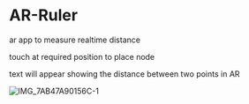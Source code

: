 # AR-Ruler
ar app to measure realtime distance 

touch at required position to place node

text will appear showing the distance between two points in AR


![IMG_7AB47A90156C-1](https://github.com/Gokul1503A/AR-Ruler/assets/154863043/8d6d089c-cb82-40e2-88b1-7f1826ebe668)
